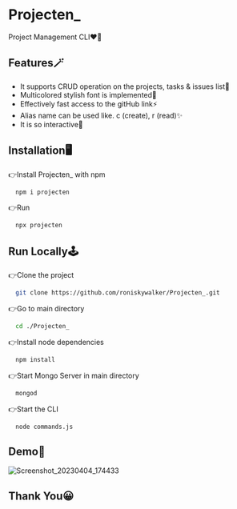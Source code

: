# Projecten_

Project Management CLI❤‍🔥

## Features🪄

- It supports CRUD operation on the projects, tasks & issues list💫
- Multicolored stylish font is implemented💯 
- Effectively fast access to the gitHub link⚡
- Alias name can be used like. c (create), r (read)✨
- It is so interactive🎨



## Installation🖥️

👉Install Projecten_ with npm

```bash
  npm i projecten
```

👉Run

```bash
  npx projecten
```
  
    
## Run Locally🕹️

👉Clone the project

```bash
  git clone https://github.com/roniskywalker/Projecten_.git
```

👉Go to main directory

```bash
  cd ./Projecten_
```

👉Install node dependencies

```bash
  npm install
```

👉Start Mongo Server in main directory

```bash
  mongod
```

👉Start the CLI

```bash
  node commands.js 
```


## Demo🔮

![Screenshot_20230404_174433](https://user-images.githubusercontent.com/97012708/229789014-850c8a75-b501-4372-b3d2-56ff1f822652.png)


## Thank You😀